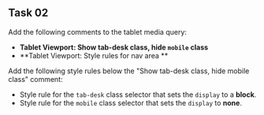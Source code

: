 ## Task 02
Add the following comments to the tablet media query:  
* **Tablet Viewport: Show tab-desk class, hide `mobile` class**       
* **Tablet Viewport: Style rules for nav area **

Add the following style rules below the "Show tab-desk class, hide mobile class" comment:
* Style rule for the `tab-desk` class selector that sets the `display` to a **block**.
* Style rule for the `mobile` class selector that sets the `display` to **none**. 